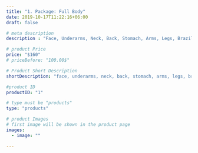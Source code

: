 ```yaml
---
title: "1. Package: Full Body"
date: 2019-10-17T11:22:16+06:00
draft: false

# meta description
description : "Face, Underarms, Neck, Back, Stomach, Arms, Legs, Brazilian, Hands and Feet"

# product Price
price: "$160"
# priceBefore: "100.00$"

# Product Short Description
shortDescription: "face, underarms, neck, back, stomach, arms, legs, brazilian, hands and feet"

#product ID
productID: "1"

# type must be "products"
type: "products"

# product Images
# first image will be shown in the product page
images:
  - image: ""

---
```



